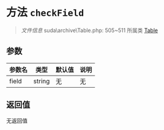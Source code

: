 # 方法 `checkField`

> *文件信息* suda\archive\Table.php: 505~511
> 所属类 [Table](../Table.md)




## 参数


| 参数名 | 类型 | 默认值 | 说明 |
|--------|-----|-------|-------|
| field |  string | 无 | 无 |



## 返回值

无返回值
